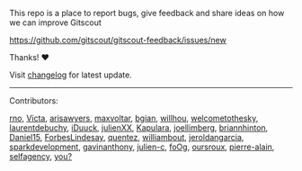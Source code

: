 This repo is a place to report bugs, give feedback and share ideas on how we can improve Gitscout

https://github.com/gitscout/gitscout-feedback/issues/new

Thanks!  :heart:

Visit [changelog](./CHANGELOG.md) for latest update.

___

Contributors:

[rno](https://github.com/rno),
[Victa](https://github.com/Victa),
[arisawyers](https://github.com/arisawyers),
[maxvoltar](https://github.com/maxvoltar),
[bgian](https://github.com/bgian),
[willhou](https://github.com/willhou),
[welcometothesky](https://github.com/welcometothesky),
[laurentdebuchy](https://github.com/laurentdebuchy),
[iDuuck](https://github.com/iDuuck),
[julienXX](https://github.com/julienXX),
[Kapulara](https://github.com/Kapulara),
[joellimberg](https://github.com/joellimberg),
[briannhinton](https://github.com/briannhinton),
[Daniel15](https://github.com/Daniel15),
[ForbesLindesay](https://github.com/ForbesLindesay),
[quentez](https://github.com/quentez),
[williambout](https://github.com/williambout),
[jeroldangarcia](https://github.com/jeroldangarcia),
[sparkdevelopment](https://github.com/sparkdevelopment),
[gavinanthony](https://github.com/gavinanthony),
[julien-c](https://github.com/julien-c),
[foOg](https://github.com/foOg),
[oursroux](https://github.com/oursroux),
[pierre-alain](https://github.com/pierre-alain),
[selfagency](https://github.com/selfagency),
[you?](https://github.com/gitscout/gitscout-feedback/issues/new)
